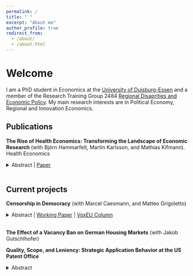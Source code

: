 ```yaml
---
permalink: /
title: " "
excerpt: "About me"
author_profile: true
redirect_from: 
  - /about/
  - /about.html
---
```


# Welcome
I am a PhD student in Economics at the [University of Duisburg-Essen](https://www.vwl.msm.uni-due.de/en/home/) and a member of the Research Training Group 2484 [Regional Disaprities and Economic Policy](https://www.regional-disparities.de/). My main research interests are in Political Economy, Regional and Innovation Economics.

## Publications
**The Rise of Health Economics: Transforming the Landscape of Economic Research** (with Björn Hammarfelt, Martin Karlsson, and Mathias Kifmann). Health Economics
<details>
<summary>Abstract | <a href="https://onlinelibrary.wiley.com/doi/10.1002/hec.70044">Paper</a> </summary>
This paper explores the evolving role of health economics within economic research and publishing over the past 30 years. Historically, largely a niche field, health economics has become increasingly prominent, with the share of health economics papers in top journals growing significantly. We aim to identify the factors behind this rise. Using a combination of bibliometric methods and natural language processing (NLP), we classify abstracts to define health economics. Adapting NLP methods to evaluate the novelty, impact, and quality of academic papers, we demonstrate that the mainstreaming of health economics is driven by innovative, high-quality research, with two notable waves in quality ratings that highlight the emergence and impact of distinct subfields within the discipline. We find a strong positive correlation between citations and quality ratings, with health economics papers receiving fewer citations for their quality compared to other economics fields. Pandemic-related research received a high number of citations during 2020 and 2021; however, our findings indicate that this work was not systematically more novel or impactful than prior studies within the same subfield.
</details>
<br>


## Current projects
**Censorship in Democracy** (with Marcel Caesmann, and Matteo Grigoletto)
<details>
<summary>Abstract | <a href="https://www.zora.uzh.ch/id/eprint/260103/1/econwp446.pdf">Working Paper</a> | <a href="https://cepr.org/voxeu/columns/censorship-defend-democracy"> VoxEU Column </a> </summary>
The spread of propaganda and misinformation from autocratic regimes is a growing concern in democracies. We study the European Union’s ban on Russian state-backed news outlets after the 2022 invasion of Ukraine, analyzing 677,780 tweets from 146,633 users with a difference-in-differences design in a daily panel. The ban reduced pro-Russian tweets by 10.9\% per active user day, with strongest effects among users directly connected to the banned outlets. We find no evidence of substitution to secondary suppliers. Evidence on mechanisms indicates that the ban curtailed pro-Russian content by removing key agenda-setters. Finally, we examine the costs of censorship in a democratic context: A pre-registered experiment finds reduced satisfaction with free speech, particularly among political centrists.
</details>
<br>


**The Effect of a Vacancy Ban on German Housing Markets** (with Jakob Gutschlhofer)

**Quality, Scope, and Leniency: Strategic Application Behavior at the US Patent Office**
<details>
<summary>Abstract </summary>
Patent office outcomes have a significant influence on the quality and direction of innovation and technological growth. In this paper, I describe how incentive misalignments between applicants and examiners at the US Patent and Trademark Office (USPTO) generate unintended effects across the distribution of the quality of patent applications' underlying inventions. I introduce a novel measurement of invention quality based on state-of-the-art natural language processing (NLP) techniques. I use this measure to document novel stylized facts: higher-quality inventions face lower acceptance rates but receive broader intellectual property rights when granted. To explain these patterns, I develop a theoretical model of strategic interaction between applicants and examiners. The model guides an empirical investigation that reveals a bimodal pattern of patents accepted due to lenient examiners over the distribution of quality. I show that this U-shaped distribution arises due to higher incentives for low- and high-quality applicants to ``gamble" on lenient examiners when selecting the scope of their applications. These findings underscore the importance of USPTO reform targeting the underlying incentive structure and imply that uniform policy reforms may discourage patent applications by high-quality inventors.
</details>
<br>